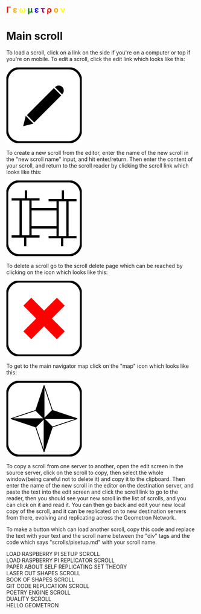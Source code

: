 <h2>
    <span style = "color:red">&#x0393;</span>
    <span style = "color:orange">&#x03b5;</span>
    <span style = "color:yellow">&#x03c9;</span>
    <span style = "color:green">&#x03bc;</span>
    <span style = "color:blue">&#x03b5;</span>
    <span style = "color:purple">&#x03c4;</span>
    <span style = "color:red">&#x03c1;</span>
    <span style = "color:orange">&#x03bf;</span>
    <span style = "color:yellow">&#x03bd;</span>

</h2>


# Main scroll

To load a scroll, click on a link on the side if you're on a computer or top if you're on mobile.  To edit a scroll, click the edit link which looks like this:

[![](iconsymbols/edit.svg)](scrolleditor.html)

To create a new scroll from the editor, enter the name of the new scroll in the "new scroll name" input, and hit enter/return.  Then enter the content of your scroll, and return to the scroll reader by clicking the scroll link which looks like this:


![](iconsymbols/scroll.svg)

To delete a scroll go to the scroll delete page which can be reached by clicking on the icon which looks like this:

[![](iconsymbols/delete.svg)](scrolldelete.html)

To get to the main navigator map click on the "map" icon which looks like this:

[![](iconsymbols/map.svg)](map.html)

To copy a scroll from one server to another, open the edit screen in the source server, click on the scroll to copy, then select the whole window(being careful not to delete it) and copy it to the clipboard.  Then enter the name of the new scroll in the editor on the destination server, and paste the text into the edit screen and click the scroll link to go to the reader, then you should see your new scroll in the list of scrolls, and you can click on it and read it.  You can then go back and edit your new local copy of the scroll, and it can be replicated on to new destination servers from there, evolving and replicating across the Geometron Network.  

To make a button which can load another scroll, copy this code and replace the text with your text and the scroll name between the "div" tags and the code which says "scrolls/pisetup.md" with your scroll name.

<div class = "button" onclick = "loadscroll(&#34scrolls/pisetup.md&#34)">LOAD RASPBERRY PI SETUP SCROLL</div>

<div class = "button" onclick = "loadscroll(&#34scrolls/pireplicate.md&#34)">LOAD RASPBERRY PI REPLICATOR SCROLL</div>

<div class = "button" onclick = "loadscroll(&#34scrolls/srs.md&#34)">PAPER ABOUT SELF REPLICATING SET THEORY</div>

<div class = "button" onclick = "loadscroll(&#34scrolls/lasercutshapes&#34)">LASER CUT SHAPES SCROLL</div>

<div class = "button" onclick = "loadscroll(&#34scrolls/bookofshapes&#34)">BOOK OF SHAPES SCROLL</div>

<div class = "button" onclick = "loadscroll(&#34scrolls/github.md&#34)">GIT CODE REPLICATION SCROLL</div>

<div class = "button" onclick = "loadscroll(&#34scrolls/poetryengine.md&#34)">POETRY ENGINE SCROLL</div>

<div class = "button" onclick = "loadscroll(&#34scrolls/duality&#34)">DUALITY SCROLL</div>

<div class = "button" onclick = "loadscroll(&#34scrolls/hellogeometron&#34)">HELLO GEOMETRON</div>









